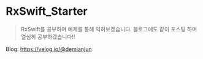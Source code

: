 # RxSwift_Starter

> RxSwift를 공부하며 예제를 통해 익혀보겠습니다.
 블로그에도 같이 포스팅 하며 열심히 공부하겠습니다!!

Blog: <https://velog.io/@demianjun>